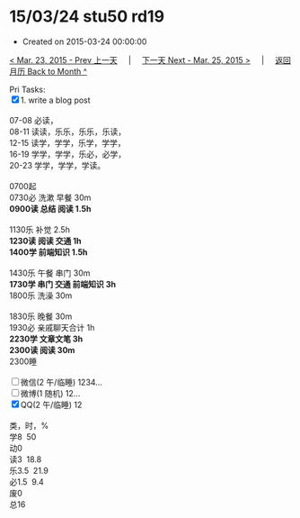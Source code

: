 # 15/03/24 stu50 rd19

- Created on 2015-03-24 00:00:00

[< Mar. 23, 2015 - Prev 上一天](/_archived/lifelogs/2015/03/d23.md) &nbsp; &nbsp; | &nbsp; &nbsp; [下一天 Next - Mar. 25, 2015 >](/_archived/lifelogs/2015/03/d25.md) &nbsp; &nbsp; |  &nbsp; &nbsp; [返回月历 Back to Month ^](/_archived/lifelogs/2015/03/index.md)
<br/><div>Pri Tasks:<br/></div><div><input type="checkbox" checked="true" />1. write a blog post</div><div><div><br/></div><div>07-08 必读，</div>08-11 读读，乐乐，乐乐，乐读，<br/>12-15 读学，学学，乐学，学学，<br/>16-19 学学，学学，乐必，必学，<br/>20-23 学学，学学，学读。<div><br/></div>0700起<br/>0730必 洗漱 早餐 30m<br/><b>0900读 总结 阅读 1.5h</b></div><div><br/></div><div>1130乐 补觉 2.5h<br/><b>1230读 阅读 交通 1h</b><div><b>1400学 前端知识 1.5h</b></div><div><br/></div><div>1430乐 午餐 串门 30m</div><div><b>1730学 串门 交通 前端知识 3h</b></div><div>1800乐 洗澡 30m</div><div><br/></div>1830乐 晚餐 30m</div><div>1930必 亲戚聊天合计 1h</div><div><b>2230学 文章文笔 3h</b></div><div><b>2300读 阅读 30m</b></div><div>2300睡</div><div><br/><input type="checkbox" />微信(2 午/临睡) 1234…<br/><input type="checkbox" />微博(1 随机) 12…<br/><input type="checkbox" checked="true" />QQ(2 午/临睡) 12<br/><div><br/></div>类，时，%<br/>学8  50<br/>动0<br/>读3  18.8<br/>乐3.5  21.9<br/>必1.5  9.4<br/>废0<br/>总16</div>
